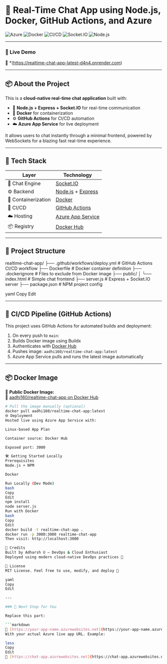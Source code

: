 # 💬 Real-Time Chat App using Node.js, Docker, GitHub Actions, and Azure

![Azure](https://img.shields.io/badge/Azure-AppService-blue?logo=microsoftazure)
![Docker](https://img.shields.io/badge/Docker-Containerized-green?logo=docker)
![CI/CD](https://img.shields.io/badge/GitHub%20Actions-CI/CD-Automation-orange?logo=githubactions)
![Socket.IO](https://img.shields.io/badge/Socket.IO-RealTimeMessaging-black?logo=socket.io)
![Node.js](https://img.shields.io/badge/Node.js-Backend-lightgreen?logo=node.js)

---

### 🚀 Live Demo

🔗 *(https://realtime-chat-app-latest-d4n4.onrender.com)

---

## 📦 About the Project

This is a **cloud-native real-time chat application** built with:

- 🔌 **Node.js + Express + Socket.IO** for real-time communication
- 🐳 **Docker** for containerization
- ⚙️ **GitHub Actions** for CI/CD automation
- ☁️ **Azure App Service** for live deployment

It allows users to chat instantly through a minimal frontend, powered by WebSockets for a blazing fast real-time experience.

---

## 🔧 Tech Stack

| Layer             | Technology                                             |
|------------------|--------------------------------------------------------|
| 💬 Chat Engine    | [Socket.IO](https://socket.io/)                        |
| ⚙️ Backend        | [Node.js](https://nodejs.org/) + [Express](https://expressjs.com/) |
| 🐳 Containerization | [Docker](https://www.docker.com/)                      |
| 🔁 CI/CD          | [GitHub Actions](https://github.com/features/actions) |
| ☁️ Hosting        | [Azure App Service](https://azure.microsoft.com/en-in/products/app-service/) |
| 📦 Registry       | [Docker Hub](https://hub.docker.com/u/aadhi160)       |

---

## 📁 Project Structure

realtime-chat-app/
├── .github/workflows/deploy.yml # GitHub Actions CI/CD workflow
├── Dockerfile # Docker container definition
├── .dockerignore # Files to exclude from Docker image
├── public/
│ └── index.html # Simple chat frontend
├── server.js # Express + Socket.IO server
├── package.json # NPM project config

yaml
Copy
Edit

---

## 🔄 CI/CD Pipeline (GitHub Actions)

This project uses GitHub Actions for automated builds and deployment:

1. On every push to `main`:
2. Builds Docker image using Buildx
3. Authenticates with [Docker Hub](https://hub.docker.com/)
4. Pushes image: `aadhi160/realtime-chat-app:latest`
5. Azure App Service pulls and runs the latest image automatically

---

## 📦 Docker Image

🧊 **Public Docker Image:**  
🔗 [aadhi160/realtime-chat-app on Docker Hub](https://hub.docker.com/r/aadhi160/realtime-chat-app)

```bash
# Pull the image manually (optional)
docker pull aadhi160/realtime-chat-app:latest
🌐 Deployment
Hosted live using Azure App Service with:

Linux-based App Plan

Container source: Docker Hub

Exposed port: 3000

🛠️ Getting Started Locally
Prerequisites
Node.js + NPM

Docker

Run Locally (Dev Mode)
bash
Copy
Edit
npm install
node server.js
Run with Docker
bash
Copy
Edit
docker build -t realtime-chat-app .
docker run -p 3000:3000 realtime-chat-app
Then visit: http://localhost:3000

🙌 Credits
Built by Adharsh U — DevOps & Cloud Enthusiast
Deployed using modern cloud-native DevOps practices 💙

📄 License
MIT License. Feel free to use, modify, and deploy 🚀

yaml
Copy
Edit

---

### 🔧 Next Step for You

Replace this part:

```markdown
🔗 [https://your-app-name.azurewebsites.net](https://your-app-name.azurewebsites.net)
With your actual Azure live app URL. Example:

less
Copy
Edit
🔗 [https://chat-app.azurewebsites.net](https://chat-app.azurewebsites.net)
